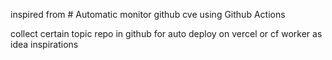 

inspired from # Automatic monitor github cve using Github Actions 


collect certain topic repo in github for auto deploy on vercel or cf worker as idea inspirations